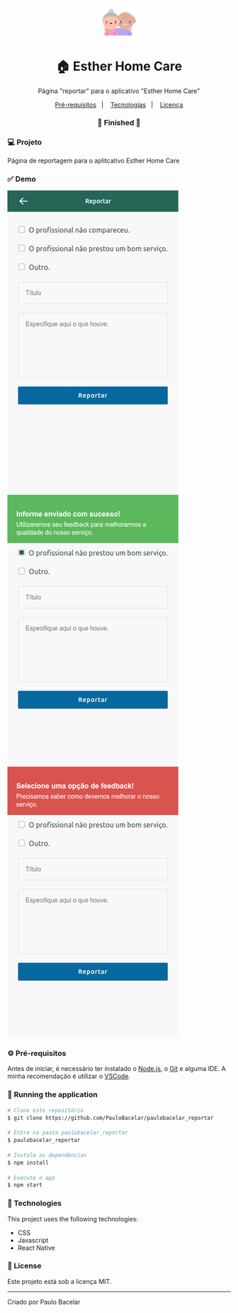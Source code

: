<h4 align="center">
  <img src="https://github.com/PauloBacelar/paulobacelar_reportar/blob/main/assets/logo.png" alt="logo" height="75"/>
</h4>

<h1 align="center">
   🏠 Esther Home Care
</h1>

<p align="center">Página "reportar" para o aplicativo "Esther Home Care"</p>

<p align="center">
  <a href="#-prerequisites">Pré-requisitos</a>&nbsp;&nbsp;&nbsp;|&nbsp;&nbsp;&nbsp;
  <a href="#-technologies">Tecnologias</a>&nbsp;&nbsp;&nbsp;|&nbsp;&nbsp;&nbsp;
  <a href="#-license">Licença</a>
</p>

<h3 align="center"> 
🚧  Finished  🚧
</h3>

### 💻 Projeto

Página de reportagem para o aplitcativo Esther Home Care

### ✅ Demo
<img src="https://github.com/PauloBacelar/paulobacelar_reportar/blob/main/assets/mobile.png" />
<img src="https://github.com/PauloBacelar/paulobacelar_reportar/blob/main/assets/mobile-success.png" />
<img src="https://github.com/PauloBacelar/paulobacelar_reportar/blob/main/assets/mobile-fail.png" />

### ⚙ Pré-requisitos

Antes de iniciar, é necessário ter instalado o [Node.js](https://nodejs.org/en/), o [Git](https://git-scm.com) e alguma IDE.
A minha recomendação é utilizar o [VSCode](https://code.visualstudio.com/).

### 📗 Running the application

```bash
# Clone este repositório
$ git clone https://github.com/PauloBacelar/paulobacelar_reportar

# Entre na pasta paulobacelar_reportar
$ paulobacelar_reportar

# Instale as dependências
$ npm install

# Execute o app
$ npm start
```

### 🚀 Technologies

This project uses the following technologies:

- CSS
- Javascript
- React Native

### 📝 License

Este projeto está sob a licença MIT.

<hr/>

Criado por Paulo Bacelar
